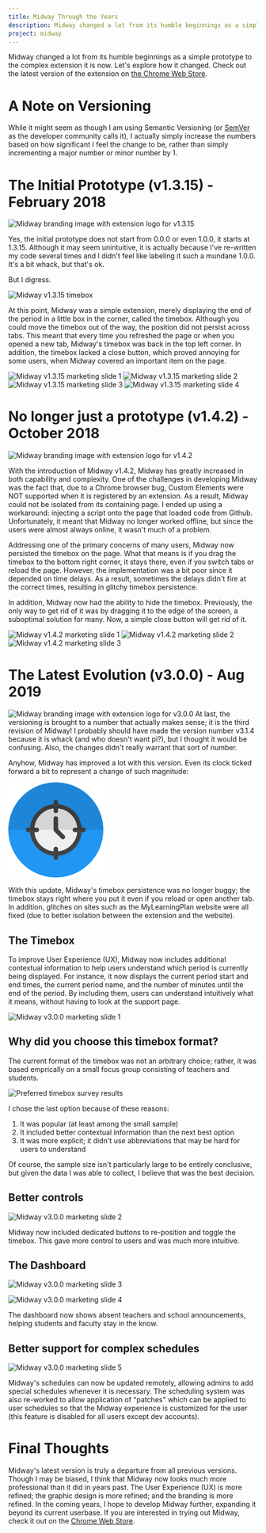 ```yaml
---
title: Midway Through the Years
description: Midway changed a lot from its humble beginnings as a simple prototype to the complex extension it is now. Let's explore how it changed.
project: midway
---
```

Midway changed a lot from its humble beginnings as a simple prototype to the complex extension it is now. Let's explore how it changed. Check out the latest version of the extension on [the Chrome Web Store](https://chrome.google.com/webstore/detail/midway/cgibedogghadelndgfacffoociffapii).

# A Note on Versioning
While it might seem as though I am using Semantic Versioning (or [SemVer](https://semver.org/) as the developer community calls it), I actually simply increase the numbers based on how significant I feel the change to be, rather than simply incrementing a major number or minor number by 1. 

# The Initial Prototype (v1.3.15) - February 2018
![Midway branding image with extension logo for v1.3.15](https://gliu20.github.io/assets/images/2019-08-27-midway-big-tile.png)

Yes, the initial prototype does not start from 0.0.0 or even 1.0.0, it starts at 1.3.15. Although it may seem unintuitive, it is actually because I've re-written my code several times and I didn't feel like labeling it such a mundane 1.0.0. It's a bit whack, but that's ok.

But I digress.

![Midway v1.3.15 timebox](https://gliu20.github.io/assets/images/2019-08-27-timebox-1-3-15.png "Timebox is on the Google website, displaying 9:47, which is the period end time.")

At this point, Midway was a simple extension, merely displaying the end of the period in a little box in the corner, called the timebox. Although you could move the timebox out of the way, the position did not persist across tabs. This meant that every time you refreshed the page or when you opened a new tab, Midway's timebox was back in the top left corner. In addition, the timebox lacked a close button, which proved annoying for some users, when Midway covered an important item on the page.

![Midway v1.3.15 marketing slide 1](https://gliu20.github.io/assets/images/2019-08-27-midway-screenshot-1.png "Midway's timebox on the new tab page")
![Midway v1.3.15 marketing slide 2](https://gliu20.github.io/assets/images/2019-08-27-midway-screenshot-2.png "Click and drag the timebox to move it out of the way")
![Midway v1.3.15 marketing slide 3](https://gliu20.github.io/assets/images/2019-08-27-midway-screenshot-3.png "Midway contains no ads")
![Midway v1.3.15 marketing slide 4](https://gliu20.github.io/assets/images/2019-08-27-midway-screenshot-4.png "Midway works offline")

# No longer just a prototype (v1.4.2) - October 2018
![Midway branding image with extension logo for v1.4.2](https://gliu20.github.io/assets/images/2019-08-27-midway-big-tile-2.png)

With the introduction of Midway v1.4.2, Midway has greatly increased in both capability and complexity. One of the challenges in developing Midway was the fact that, due to a Chrome browser bug, Custom Elements were NOT supported when it is registered by an extension. As a result, Midway could not be isolated from its containing page. I ended up using a workaround: injecting a script onto the page that loaded code from Github. Unfortunately, it meant that Midway no longer worked offline, but since the users were almost always online, it wasn't much of a problem. 

Addressing one of the primary concerns of many users, Midway now persisted the timebox on the page. What that means is if you drag the timebox to the bottom right corner, it stays there, even if you switch tabs or reload the page. However, the implementation was a bit poor since it depended on time delays. As a result, sometimes the delays didn't fire at the correct times, resulting in glitchy timebox persistence.

In addition, Midway now had the ability to hide the timebox. Previously, the only way to get rid of it was by dragging it to the edge of the screen, a suboptimal solution for many. Now, a simple close button will get rid of it.

![Midway v1.4.2 marketing slide 1](https://gliu20.github.io/assets/images/2019-08-27-midway-screenshot-2-1.png "Midway's timebox on the new tab page")
![Midway v1.4.2 marketing slide 2](https://gliu20.github.io/assets/images/2019-08-27-midway-screenshot-2-2.png "Click and drag the timebox to move it")
![Midway v1.4.2 marketing slide 3](https://gliu20.github.io/assets/images/2019-08-27-midway-screenshot-2-3.png "Midway is completely ad-free")

# The Latest Evolution (v3.0.0) - Aug 2019
![Midway branding image with extension logo for v3.0.0](https://gliu20.github.io/assets/images/2019-08-27-3-midway-screenshot-1.png)
At last, the versioning is brought to a number that actually makes sense; it is the third revision of Midway! I probably should have made the version number v3.1.4 because it is whack (and who doesn't want pi?), but I thought it would be confusing. Also, the changes didn't really warrant that sort of number.

Anyhow, Midway has improved a lot with this version. Even its clock ticked forward a bit to represent a change of such magnitude:

<img src="/assets/images/2019-02-20-new-logo-midway.png" width="192px" alt="Midway's clock now reads approximately 12:20" />

With this update, Midway's timebox persistence was no longer buggy; the timebox stays right where you put it even if you reload or open another tab. In addition, glitches on sites such as the MyLearningPlan website were all fixed (due to better isolation between the extension and the website).

## The Timebox
To improve User Experience (UX), Midway now includes additional contextual information to help users understand which period is currently being displayed. For instance, it now displays the current period start and end times, the current period name, and the number of minutes until the end of the period. By including them, users can understand intuitively what it means, without having to look at the support page.

![Midway v3.0.0 marketing slide 1](https://gliu20.github.io/assets/images/2019-08-27-3-midway-screenshot-2.png "More intuitive timebox includes current period start and end times, the current period name, and the number of minutes until the end of the period")

## Why did you choose this timebox format?
The current format of the timebox was not an arbitrary choice; rather, it was based emprically on a small focus group consisting of teachers and students. 

![Preferred timebox survey results](https://gliu20.github.io/assets/images/2019-08-27-midway-preferred-timebox.png "Results of survey of 10 students and teachers on their preference of timebox")

I chose the last option because of these reasons:
1. It was popular (at least among the small sample)
2. It included better contextual information than the next best option
3. It was more explicit; it didn't use abbreviations that may be hard for users to understand

Of course, the sample size isn't particularly large to be entirely conclusive, but given the data I was able to collect, I believe that was the best decision.

## Better controls
![Midway v3.0.0 marketing slide 2](https://gliu20.github.io/assets/images/2019-08-27-3-midway-screenshot-3.png "Better controls for interacting with the timebox")

Midway now included dedicated buttons to re-position and toggle the timebox. This gave more control to users and was much more intuitive.

## The Dashboard
![Midway v3.0.0 marketing slide 3](https://gliu20.github.io/assets/images/2019-08-27-3-midway-screenshot-4.png "Dashboard displays announcements")

![Midway v3.0.0 marketing slide 4](https://gliu20.github.io/assets/images/2019-08-27-3-midway-screenshot-5.png "Dashboard displays absent teachers")

The dashboard now shows absent teachers and school announcements, helping students and faculty stay in the know.

## Better support for complex schedules
![Midway v3.0.0 marketing slide 5](https://gliu20.github.io/assets/images/2019-08-27-3-midway-screenshot-6.png "Dashboard displays absent teachers")

Midway's schedules can now be updated remotely, allowing admins to add special schedules whenever it is necessary. The scheduling system was also re-worked to allow application of "patches" which can be applied to user schedules so that the Midway experience is customized for the user (this feature is disabled for all users except dev accounts).

# Final Thoughts
Midway's latest version is truly a departure from all previous versions. Though I may be biased, I think that Midway now looks much more professional than it did in years past. The User Experience (UX) is more refined; the graphic design is more refined; and the branding is more refined. In the coming years, I hope to develop Midway further, expanding it beyond its current userbase. If you are interested in trying out Midway, check it out on the [Chrome Web Store](https://chrome.google.com/webstore/detail/midway/cgibedogghadelndgfacffoociffapii).
